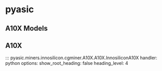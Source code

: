 # pyasic
## A10X Models

## A10X
::: pyasic.miners.innosilicon.cgminer.A10X.A10X.InnosiliconA10X
    handler: python
    options:
        show_root_heading: false
        heading_level: 4

